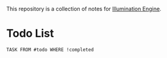 This repository is a collection of notes for [Illumination Engine](https://github.com/PercentBoat4164/Illumination-Engine). 

# Todo List
```dataview
TASK FROM #todo WHERE !completed
```